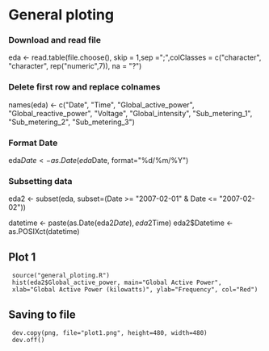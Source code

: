 # General ploting
 
### Download and read file
 eda <- read.table(file.choose(), skip = 1,sep =";",colClasses = c("character", "character", rep("numeric",7)), na = "?") 
 
### Delete first row and replace colnames
 names(eda) <- c("Date", "Time", "Global_active_power", "Global_reactive_power", "Voltage", "Global_intensity", "Sub_metering_1", "Sub_metering_2", "Sub_metering_3")
 
### Format Date
 eda$Date <- as.Date(eda$Date, format="%d/%m/%Y")
 
### Subsetting data
 eda2 <- subset(eda, subset=(Date >= "2007-02-01" & Date <= "2007-02-02"))
 
 datetime <- paste(as.Date(eda2$Date), eda2$Time)
 eda2$Datetime <- as.POSIXct(datetime)

 
## Plot 1
     source("general_ploting.R")
     hist(eda2$Global_active_power, main="Global Active Power", 
     xlab="Global Active Power (kilowatts)", ylab="Frequency", col="Red")

## Saving to file
     dev.copy(png, file="plot1.png", height=480, width=480)
     dev.off() 
